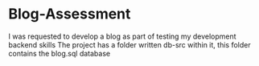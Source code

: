 # Blog-Assessment
I was requested to develop a blog as part of testing my development backend skills
The project has a folder written db-src within it, this folder contains the blog.sql database
